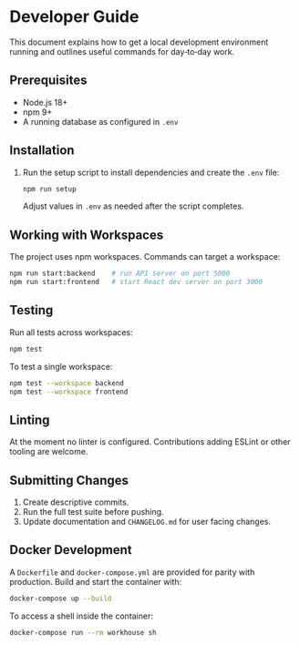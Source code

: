 # Developer Guide

This document explains how to get a local development environment running and outlines useful commands for day‑to‑day work.

## Prerequisites
- Node.js 18+
- npm 9+
- A running database as configured in `.env`

## Installation
1. Run the setup script to install dependencies and create the `.env` file:
   ```bash
   npm run setup
   ```
   Adjust values in `.env` as needed after the script completes.

## Working with Workspaces
The project uses npm workspaces. Commands can target a workspace:
```bash
npm run start:backend    # run API server on port 5000
npm run start:frontend   # start React dev server on port 3000
```

## Testing
Run all tests across workspaces:
```bash
npm test
```
To test a single workspace:
```bash
npm test --workspace backend
npm test --workspace frontend
```

## Linting
At the moment no linter is configured. Contributions adding ESLint or other tooling are welcome.

## Submitting Changes
1. Create descriptive commits.
2. Run the full test suite before pushing.
3. Update documentation and `CHANGELOG.md` for user facing changes.

## Docker Development
A `Dockerfile` and `docker-compose.yml` are provided for parity with production. Build and start the container with:
```bash
docker-compose up --build
```
To access a shell inside the container:
```bash
docker-compose run --rm workhouse sh
```

